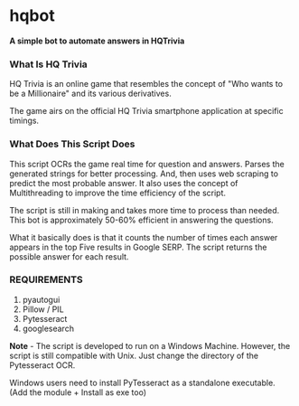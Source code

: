 # hqbot
<strong> A simple bot to automate answers in HQTrivia </strong>

<h3>What Is HQ Trivia</h3>
HQ Trivia is an online game that resembles the concept of "Who wants to be a Millionaire" and its various derivatives. 

The game airs on the official HQ Trivia smartphone application at specific timings. 

<h3>What Does This Script Does</h3>
This script OCRs the game real time for question and answers. Parses the generated strings for better processing. And, then uses web scraping to predict the most probable answer. It also uses the concept of Multithreading to improve the time efficiency of the script.

The script is still in making and takes more time to process than needed. This bot is  approximately 50-60% efficient in answering the questions.

What it basically does is that it counts the number of times each answer appears in the top Five results in Google SERP. The script returns the possible answer for each result.

<h3>REQUIREMENTS</h3>
<ol>
  <li>pyautogui</li>
  <li>Pillow / PIL</li>
  <li>Pytesseract</li>                                                                                    
  <li>googlesearch</li>
</ol>

<strong>Note</strong> - The script is developed to run on a Windows Machine. However, the script is still compatible with Unix. Just change the directory of the Pytesseract OCR.

Windows users need to install PyTesseract as a standalone executable. <underline>(Add the module + Install as exe too)</underline>
